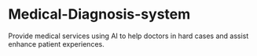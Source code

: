 # Medical-Diagnosis-system
Provide medical services using AI to help doctors in hard cases and assist enhance patient experiences.
